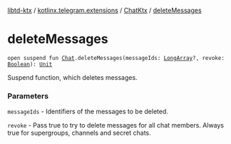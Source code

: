 [libtd-ktx](../../index.md) / [kotlinx.telegram.extensions](../index.md) / [ChatKtx](index.md) / [deleteMessages](./delete-messages.md)

# deleteMessages

`open suspend fun `[`Chat`](https://tdlibx.github.io/td/docs/org/drinkless/td/libcore/telegram/TdApi.Chat.html)`.deleteMessages(messageIds: `[`LongArray`](https://kotlinlang.org/api/latest/jvm/stdlib/kotlin/-long-array/index.html)`?, revoke: `[`Boolean`](https://kotlinlang.org/api/latest/jvm/stdlib/kotlin/-boolean/index.html)`): `[`Unit`](https://kotlinlang.org/api/latest/jvm/stdlib/kotlin/-unit/index.html)

Suspend function, which deletes messages.

### Parameters

`messageIds` - Identifiers of the messages to be deleted.

`revoke` - Pass true to try to delete messages for all chat members. Always true for
supergroups, channels and secret chats.